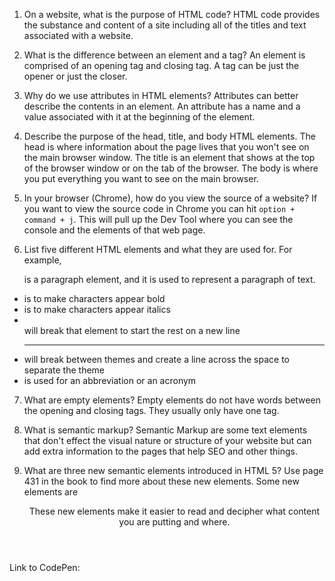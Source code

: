 1. On a website, what is the purpose of HTML code?
  HTML code provides the substance and content of a site including all of the titles and text associated with a website.

2. What is the difference between an element and a tag?
  An element is comprised of an opening tag and closing tag. A tag can be just the opener or just the closer.

3. Why do we use attributes in HTML elements?
  Attributes can better describe the contents in an element. An attribute has a name and a value associated with it at the beginning of the element.

4. Describe the purpose of the head, title, and body HTML elements.
  The head is where information about the page lives that you won't see on the main browser window. The title is an element that shows at the top of the browser window or on the tab of the browser. The body is where you put everything you want to see on the main browser.  

5. In your browser (Chrome), how do you view the source of a website?
  If you want to view the source code in Chrome you can hit `option + command + j`. This will pull up the Dev Tool where you can see the console and the elements of that web page.

6. List five different HTML elements and what they are used for. For example, <p></p> is a paragraph element, and it is used to represent a paragraph of text.
  * <b></b> is to make characters appear bold
  * <i></i> is to make characters appear italics
  * <br /> will break that element to start the rest on a new line
  * <hr /> will break between themes and create a line across the space to separate the theme
  * <abbr></abbr> is used for an abbreviation or an acronym

7. What are empty elements?
  Empty elements do not have words between the opening and closing tags. They usually only have one tag.

8. What is semantic markup?
  Semantic Markup are some text elements that don't effect the visual nature or structure of your website but can add extra information to the pages that help SEO and other things.

9. What are three new semantic elements introduced in HTML 5? Use page 431 in the book to find more about these new elements.
  Some new elements are <header> <footer> <nav> <article>
  These new elements make it easier to read and decipher what content you are putting and where.


Link to CodePen:
